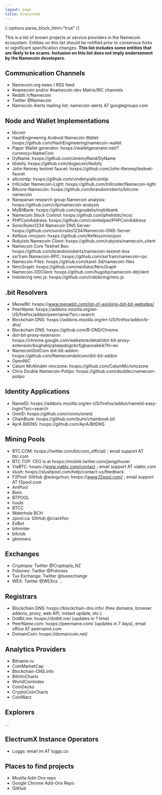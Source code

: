 ```yaml
---
layout: page
title: Ecosystem
---
```


{::options parse_block_html="true" /}

This is a list of known projects or service providers in the Namecoin ecosystem.  Entities on this list should be notified prior to consensus forks or significant specification changes.  **This list includes some entities that are likely to be scams.  Inclusion on this list does not imply endorsement by the Namecoin developers.**

## Communication Channels

* Namecoin.org news / RSS feed
* #namecoin and/or #namecoin-dev Matrix/IRC channels
* Reddit /r/Namecoin
* Twitter @Namecoin
* Namecoin Alerts mailing list: namecoin-alerts AT googlegroups.com

## Node and Wallet Implementations

* libcoin
* HashEngineering Android Namecoin Wallet: hxxps://github.com/HashEngineering/namecoin-wallet
* Paper Wallet generator: hxxps://walletgenerator.net/?currency=NameCoin
* DyName: hxxps://github.com/JeremyRand/DyName
* libdohj: hxxps://github.com/dogecoin/libdohj
* John Kenney testnet faucet: hxxps://github.com/John-Kenney/testnet-faucet
* altcointip: hxxps://github.com/vindimy/altcointip
* trillcoder Namecoin-Light: hxxps://github.com/trillcoder/Namecoin-light
* Bitcore-Namecoin: hxxps://github.com/brandonrobertz/bitcore-namecoin
* Narayanan research group Namecoin analysis: hxxps://github.com/citp/namecoin-analysis
* MyBitBank: hxxps://github.com/sgoudelis/mybitbank
* Namecoin Stock Control: hxxps://github.com/phelixbtc/ncsc
* PHPCoinAddress: hxxps://github.com/coinhelper/PHPCoinAddress
* SonicRules1234 Namecoin DNS Server: hxxps://github.com/sonicrules1234/Namecoin-DNS-Server
* Kefkius nmcjson: hxxps://github.com/Kefkius/nmcjson
* Rubyists Namecoin Client: hxxps://github.com/rubyists/namecoin_client
* Namecoin Core Testnet Box: hxxps://github.com/brandonrobertz/namecoin-testnet-box
* ssr1ram Namecoin-RPC: hxxps://github.com/ssr1ram/namecoin-rpc
* Namecoin-Files: hxxps://github.com/karel-3d/namecoin-files
* NmcGraph: hxxps://github.com/neofutur/NmcGraph
* Namecoin-DDClient: hxxps://github.com/hugohp/namecoin-ddclient
* Indolering nmc.js: hxxps://github.com/indolering/nmc.js

## .bit Resolvers

* MeowBit: hxxps://www.meowbit.com/list-of-working-dot-bit-websites/
* PeerName: hxxps://addons.mozilla.org/en-US/firefox/addon/peername/?src=search
* Blockchain DNS: hxxps://addons.mozilla.org/en-US/firefox/addon/b-dns/
* Blockchain DNS: hxxps://github.com/B-DNS/Chrome
* dot-bit-proxy-extension: hxxps://chrome.google.com/webstore/detail/dot-bit-proxy-extension/boghalnjcplaepdogcbcfjgbaooakkik?hl=en
* NamecoinDotCom dot-bit-addon: hxxps://github.com/Namecoindotcom/dot-bit-addon
* OpenNIC
* Calum McAlinden nmczone: hxxps://github.com/CalumMc/nmczone
* Chris Double Namecoin-Polipo: hxxps://github.com/doublec/namecoin-polipo

## Identity Applications

* NameID: hxxps://addons.mozilla.org/en-US/firefox/addon/nameid-easy-login/?src=search
* OneID: hxxps://github.com/ronnix/oneid
* ChainBook: hxxps://github.com/bumi/chainbook.bit
* AyrA BitDNS: hxxps://github.com/AyrA/BitDNS

## Mining Pools

* BTC.COM: hxxps://twitter.com/btccom_official/ ; email support AT btc.com
* BTC.TOP: CEO is at hxxps://mobile.twitter.com/jiangzhuoer
* ViaBTC: hxxps://www.viabtc.com/contact ; email support AT viabtc.com
* slush: hxxps://slushpool.com/help/contact-us/feedback
* F2Pool: GitHub @wangchun; hxxps://www.f2pool.com/ ; email support AT f2pool.com
* AntPool
* Bixin
* BTPOOL
* huobi
* BTCC
* Waterhole BCH
* zpool.ca: GitHub @crackfoo
* EoBot
* bitminter
* bitclub
* gbminers

## Exchanges

* Cryptopia: Twitter @Cryptopia_NZ
* Poloniex: Twitter @Poloniex
* Tux Exchange: Twitter @tuxexchange
* WEX: Twitter @WEXnz
...

## Registrars

* Blockchain DNS: hxxps://blockchain-dns.info/ (free domains, browser addons, proxy, web API, instant update, etc.)
* DotBit.me: hxxps://dotbit.me/ (updates in ? time)
* PeerName.com: hxxps://peername.com/ (updates in 7 days), email office AT peername.com
* DomainCoin: hxxps://domaincoin.net/

## Analytics Providers

* Bitname.ru
* CoinMarketCap
* Blockchain-DNS.info
* BitInfoCharts
* WorldCoinIndex
* CoinGecko
* CryptoCoinCharts
* CoinWarz

## Explorers

...

## ElectrumX Instance Operators

* Luggs: email im AT luggs.co

## Places to find projects

* Mozilla Add-Ons repo
* Google Chrome Add-Ons Repo
* GitHub

